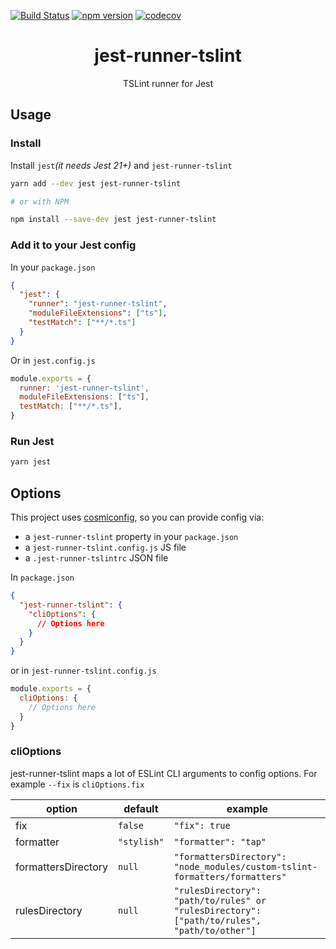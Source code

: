 [![Build Status](https://travis-ci.org/keplersj/jest-runner-tslint.svg?branch=master)](https://travis-ci.org/keplersj/jest-runner-tslint)
[![npm version](https://badge.fury.io/js/jest-runner-tslint.svg)](https://badge.fury.io/js/jest-runner-tslint)
[![codecov](https://codecov.io/gh/keplersj/jest-runner-tslint/branch/master/graph/badge.svg)](https://codecov.io/gh/keplersj/jest-runner-tslint)

<div align="center">
  <h1>jest-runner-tslint</h1>
  <p>TSLint runner for Jest</p>
</div>

<div align="center">
  <!--<img src="https://user-images.githubusercontent.com/574806/30197438-9681385c-941c-11e7-80a8-2b11f15bd412.gif">-->
  <!-- TODO: Create GIF showing off runner -->
</div>


## Usage

### Install

Install `jest`_(it needs Jest 21+)_ and `jest-runner-tslint`

```bash
yarn add --dev jest jest-runner-tslint

# or with NPM

npm install --save-dev jest jest-runner-tslint

```

### Add it to your Jest config

In your `package.json`
```json
{
  "jest": {
    "runner": "jest-runner-tslint",
    "moduleFileExtensions": ["ts"],
    "testMatch": ["**/*.ts"]
  }
}
```

Or in `jest.config.js`
```js
module.exports = {
  runner: 'jest-runner-tslint',
  moduleFileExtensions: ["ts"],
  testMatch: ["**/*.ts"],
}
```

### Run Jest
```bash
yarn jest
```

## Options

This project uses [cosmiconfig](https://github.com/davidtheclark/cosmiconfig), so you can provide config via:
* a `jest-runner-tslint` property in your `package.json`
* a `jest-runner-tslint.config.js` JS file
* a `.jest-runner-tslintrc` JSON file


In `package.json`
```json
{
  "jest-runner-tslint": {
    "cliOptions": {
      // Options here
    }
  }
}
```

or in `jest-runner-tslint.config.js`
```js
module.exports = {
  cliOptions: {
    // Options here
  }
}
```


### cliOptions

jest-runner-tslint maps a lot of ESLint CLI arguments to config options. For example `--fix` is `cliOptions.fix`

| option              | default     | example                                                                                     |
|---------------------|-------------|---------------------------------------------------------------------------------------------|
| fix                 | `false`     | `"fix": true`                                                                               |
| formatter           | `"stylish"` | `"formatter": "tap"`                                                                        |
| formattersDirectory | `null`      | `"formattersDirectory": "node_modules/custom-tslint-formatters/formatters"`                 |
| rulesDirectory      | `null`      | `"rulesDirectory": "path/to/rules" or "rulesDirectory": ["path/to/rules", "path/to/other"]` |
